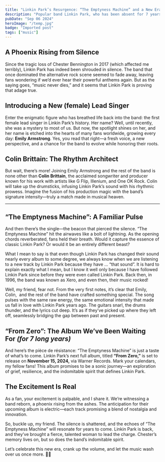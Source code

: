 ```yaml
---
title: "Linkin Park’s Resurgence: “The Emptyness Machine” and a New Era"
description: "Popular band Linkin Park, who has been absent for 7 years due to a tragedy, has reemerged and with a new album and two new band members."
pubDate: "Sep 06 2024"
heroImage: "/temp.jpg"
badge: "Imported post"
tags: ["music"]
---
```


## **A Phoenix Rising from Silence**

Since the tragic loss of Chester Bennington in 2017 (which affected me terribly), Linkin Park has indeed been shrouded in silence. The band that once dominated the alternative rock scene seemed to fade away, leaving fans wondering if we’d ever hear their powerful anthems again. But as the saying goes, “music never dies,” and it seems that Linkin Park is proving that adage true.

## **Introducing a New (female) Lead Singer**

Enter the enigmatic figure who has breathed life back into the band: the first female lead singer in Linkin Park’s history. Her name? Well, until recently, she was a mystery to most of us. But now, the spotlight shines on her, and her name is etched into the hearts of many fans worldwide, growing every day: **Emily Armstrong**. Yes, you read that right—a fresh voice, a new perspective, and a chance for the band to evolve while honoring their roots.

## **Colin Brittain: The Rhythm Architect**

But wait, there’s more! Joining Emily Armstrong and the rest of the band is none other than **Colin Brittain**, the acclaimed songwriter and producer known for his work with artists like G Flip, Illenium, and One OK Rock. Colin will take up the drumsticks, infusing Linkin Park’s sound with his rhythmic prowess. Imagine the fusion of his production magic with the band’s signature intensity—truly a match made in musical heaven.

---

## **“The Emptyness Machine”: A Familiar Pulse**

And then there’s the single—the beacon that pierced the silence. “The Emptyness Machine” hit the airwaves like a bolt of lightning. As the opening chords reverberated, fans held their breath. Would it capture the essence of classic Linkin Park? Or would it be an entirely different beast?

What I mean to say is that even though Linkin Park has changed their sound nearly every album to some degree, we always know when we are listening to a new track by Linkin Park because they have … “that sound”. It is hard to explain exactly what I mean, but I know it well only because I have followed Linkin Park since before they were even called Linkin Park. Back then, in 1996, the band was known as Xero, and even then, their music rocked!

Well, my friend, fear not. From the very first notes, it’s clear that Emily, Colin,  and the rest of the band have crafted something special. The song pulses with the same raw energy, the same emotional intensity that made us fall in love with Linkin Park years ago. The guitars snarl, the drums thunder, and the lyrics cut deep. It’s as if they’ve picked up where they left off, seamlessly bridging the gap between past and present.

## **“From Zero”: The Album We’ve Been Waiting For *(for 7 long years)***

And here’s the pièce de résistance: “The Emptyness Machine” is just a taste of what’s to come. Linkin Park’s next full album, titled **“From Zero,”** is set to release on **November 15, 2024,** via Warner Records. Mark your calendars, my fellow fans! This album promises to be a sonic journey—an exploration of grief, resilience, and the indomitable spirit that defines Linkin Park.

## **The Excitement Is Real**

As a fan, your excitement is palpable, and I share it. We’re witnessing a band reborn, a phoenix rising from the ashes. The anticipation for their upcoming album is electric—each track promising a blend of nostalgia and innovation.

So, buckle up, my friend. The silence is shattered, and the echoes of “The Emptyness Machine” will resonate for years to come. Linkin Park is back, and they’ve brought a fierce, talented woman to lead the charge. Chester’s memory lives on, but so does the band’s indomitable spirit.

Let’s celebrate this new era, crank up the volume, and let the music wash over us once more. 🤘🔥
